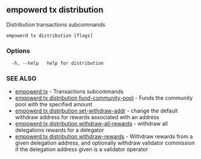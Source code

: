 ## empowerd tx distribution

Distribution transactions subcommands

```
empowerd tx distribution [flags]
```

### Options

```
  -h, --help   help for distribution
```

### SEE ALSO

* [empowerd tx](empowerd_tx.md)	 - Transactions subcommands
* [empowerd tx distribution fund-community-pool](empowerd_tx_distribution_fund-community-pool.md)	 - Funds the community pool with the specified amount
* [empowerd tx distribution set-withdraw-addr](empowerd_tx_distribution_set-withdraw-addr.md)	 - change the default withdraw address for rewards associated with an address
* [empowerd tx distribution withdraw-all-rewards](empowerd_tx_distribution_withdraw-all-rewards.md)	 - withdraw all delegations rewards for a delegator
* [empowerd tx distribution withdraw-rewards](empowerd_tx_distribution_withdraw-rewards.md)	 - Withdraw rewards from a given delegation address, and optionally withdraw validator commission if the delegation address given is a validator operator

